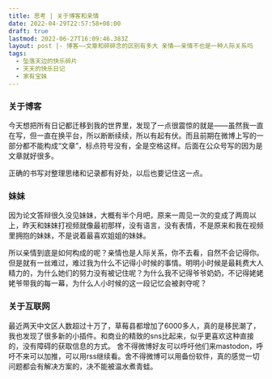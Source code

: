 ```yaml
---
title: 思考 | 关于博客和亲情
date: 2022-04-29T22:57:58+08:00
draft: true
lastmod: 2022-06-27T16:09:46.383Z
layout: post |- 博客——文章和碎碎念的区别有多大 亲情——亲情不也是一种人际关系吗
tags:
  - 坠落天边的快乐碎片
  - 天天的快乐日记
  - 家有宝妹
---
```


### 关于博客

今天想把所有日记都迁移到我的世界里，发现了一点很震惊的就是——虽然我一直在写，但一直在换平台，所以断断续续，所以有起有伏。而且前期在微博上写的一部分都不能构成“文章”，标点符号没有，全是空格这样。后面在公众号写的因为是文章就好很多。

正确的书写对整理思绪和记录都有好处，以后也要记住这一点。

### 妹妹

因为论文答辩很久没见妹妹，大概有半个月吧，原来一周见一次的变成了两周以上，昨天和妹妹打视频就像最初那样，没有语言，没有表情，不是原来和我在视频里拥抱的妹妹，不是说着最喜欢姐姐的妹妹。

所以亲情到底是如何构成的呢？亲情也是人际关系，你不去看，自然不会记得你。但是就有一丝难过，难过我为什么不记得小时候的事情。明明小时候是最耗费大人精力的，为什么她们的努力没有被记住呢？为什么我不记得爷爷奶奶，不记得姥姥姥爷带我的每一幕，为什么人小时候的这一段记忆会被剥夺呢？

### 关于互联网

最近两天中文区人数超过十万了，草莓县都增加了6000多人，真的是移民潮了，我也发现了很多新的小插件。和商业的精致的sns比起来，似乎更喜欢这种直接的，没有障碍的获取信息的方式。
舍不得微博好友可以呼吁他们来mastodon，呼吁不来可以加推，可以用rss继续看。舍不得微博可以用备份软件，真的感觉一切问题都会有解决方案的，决不能被温水煮青蛙。

